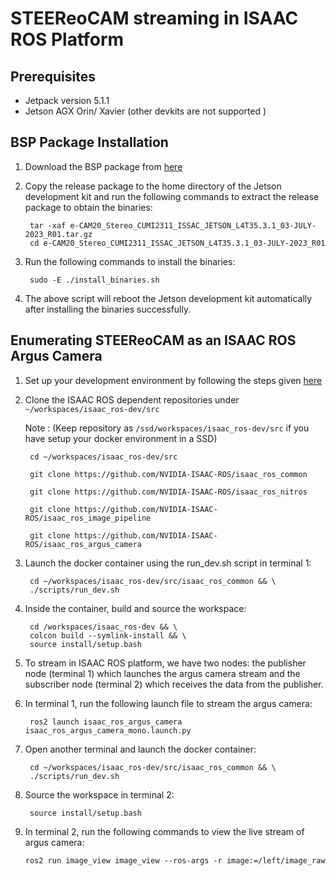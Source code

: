 # STEEReoCAM streaming in ISAAC ROS Platform

## Prerequisites
	
  - Jetpack version 5.1.1
  - Jetson AGX Orin/ Xavier (other devkits are not supported )

## BSP Package Installation
	
1. Download the BSP package from [here](https://ftp.e-consystems.com/nextcloud/index.php/s/7FMMsHfgrexTnBd)

2. Copy the release package to the home directory of the Jetson development kit and run the following commands to extract the release package to obtain the         binaries:
		
        tar -xaf e-CAM20_Stereo_CUMI2311_ISSAC_JETSON_L4T35.3.1_03-JULY-2023_R01.tar.gz
        cd e-CAM20_Stereo_CUMI2311_ISSAC_JETSON_L4T35.3.1_03-JULY-2023_R01
	
3. Run the following commands to install the binaries:

        sudo -E ./install_binaries.sh

4. The above script will reboot the Jetson development kit automatically after installing the binaries successfully.

## Enumerating STEEReoCAM as an ISAAC ROS Argus Camera

1. Set up your development environment by following the steps given [here](https://github.com/NVIDIA-ISAAC-ROS/isaac_ros_common/blob/main/docs/dev-env-setup.md)

2. Clone the ISAAC ROS dependent repositories under `~/workspaces/isaac_ros-dev/src`
  
   Note : (Keep repository as `/ssd/workspaces/isaac_ros-dev/src` if you have setup your docker environment in a SSD)

        cd ~/workspaces/isaac_ros-dev/src 
        
        git clone https://github.com/NVIDIA-ISAAC-ROS/isaac_ros_common
   
        git clone https://github.com/NVIDIA-ISAAC-ROS/isaac_ros_nitros
   
        git clone https://github.com/NVIDIA-ISAAC-ROS/isaac_ros_image_pipeline
   
        git clone https://github.com/NVIDIA-ISAAC-ROS/isaac_ros_argus_camera

4. Launch the docker container using the run_dev.sh script in terminal 1:

        cd ~/workspaces/isaac_ros-dev/src/isaac_ros_common && \
        ./scripts/run_dev.sh 
	
5. Inside the container, build and source the workspace:

        cd /workspaces/isaac_ros-dev && \
        colcon build --symlink-install && \
        source install/setup.bash
  
6. To stream in ISAAC ROS platform, we have two nodes: the publisher node (terminal 1) which launches the argus camera stream and the                  
   subscriber node (terminal 2) which receives the data from the publisher.

7. In terminal 1, run the following launch file to stream the argus camera:

        ros2 launch isaac_ros_argus_camera isaac_ros_argus_camera_mono.launch.py
	
8. Open another terminal and launch the docker container:

        cd ~/workspaces/isaac_ros-dev/src/isaac_ros_common && \
        ./scripts/run_dev.sh 
	
9. Source the workspace in terminal 2: 
		
        source install/setup.bash

10. In terminal 2, run the following commands to view the live stream of argus camera:

        ros2 run image_view image_view --ros-args -r image:=/left/image_raw
